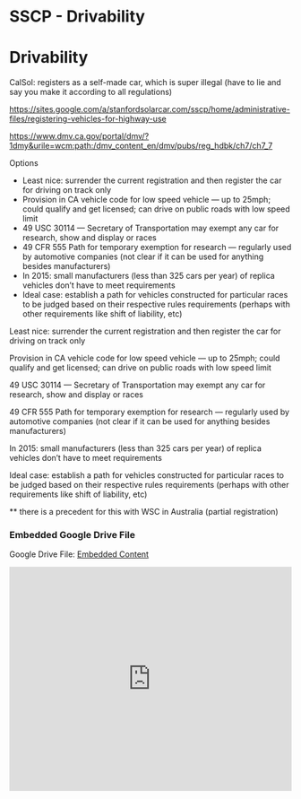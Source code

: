 # SSCP - Drivability

# Drivability

CalSol: registers as a self-made car, which is super illegal (have to lie and say you make it according to all regulations)

https://sites.google.com/a/stanfordsolarcar.com/sscp/home/administrative-files/registering-vehicles-for-highway-use

https://www.dmv.ca.gov/portal/dmv/?1dmy&urile=wcm:path:/dmv_content_en/dmv/pubs/reg_hdbk/ch7/ch7_7

Options

* Least nice: surrender the current registration and then register the car for driving on track only
* Provision in CA vehicle code for low speed vehicle — up to 25mph; could qualify and get licensed; can drive on public roads with low speed limit
* 49 USC 30114 — Secretary of Transportation may exempt any car for research, show and display or races
* 49 CFR 555 Path for temporary exemption for research — regularly used by automotive companies (not clear if it can be used for anything besides manufacturers)
* In 2015: small manufacturers (less than 325 cars per year) of replica vehicles don’t have to meet requirements
* Ideal case: establish a path for vehicles constructed for particular races to be judged based on their respective rules requirements (perhaps with other requirements like shift of liability, etc)

Least nice: surrender the current registration and then register the car for driving on track only

Provision in CA vehicle code for low speed vehicle — up to 25mph; could qualify and get licensed; can drive on public roads with low speed limit

49 USC 30114 — Secretary of Transportation may exempt any car for research, show and display or races

49 CFR 555 Path for temporary exemption for research — regularly used by automotive companies (not clear if it can be used for anything besides manufacturers)

In 2015: small manufacturers (less than 325 cars per year) of replica vehicles don’t have to meet requirements

Ideal case: establish a path for vehicles constructed for particular races to be judged based on their respective rules requirements (perhaps with other requirements like shift of liability, etc)

** there is a precedent for this with WSC in Australia (partial registration)

[](https://drive.google.com/folderview?id=1QAuPcsVE4QRjGvq6PbOdIdBJ0Is2vaCs)

### Embedded Google Drive File

Google Drive File: [Embedded Content](https://drive.google.com/embeddedfolderview?id=1QAuPcsVE4QRjGvq6PbOdIdBJ0Is2vaCs#list)

<iframe width="100%" height="400" src="https://drive.google.com/embeddedfolderview?id=1QAuPcsVE4QRjGvq6PbOdIdBJ0Is2vaCs#list" frameborder="0"></iframe>

